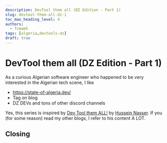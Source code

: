 ```yaml
---
description: DevTool them all (DZ Edition - Part 1)
slug: devtool-them-all-dz-1
toc_max_heading_level: 4
authors:
  - fcmam5
tags: [algeria,devtools-dz]
draft: true
---
```


# DevTool them all (DZ Edition - Part 1)


As a curious Algerian software engineer who happened to be very interested in the Algerian tech scene, I like 

- https://state-of-algeria.dev/
- Tag on blog
- DZ DEVs and tons of other discord channels


Yes, this series is inspired by [Dev Tool them ALL!](https://www.youtube.com/playlist?list=PLQnljOFTspQX9U79P6eD_V9USIUTE9yAD) by [Hussein Nasser](https://www.husseinnasser.com/). If you (for some reason) read my other blogs, I refer to his content A LOT.

<!-- truncate -->


## Closing
